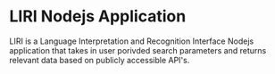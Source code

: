 # LIRI Nodejs Application
LIRI is a Language Interpretation and Recognition Interface Nodejs application that takes in user porivded search parameters and returns relevant data based on publicly accessible API's.
